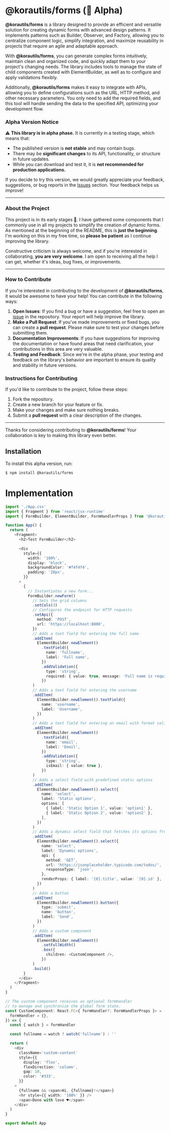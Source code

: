 # @korautils/forms (🚧 Alpha)

**@korautils/forms** is a library designed to provide an efficient and versatile solution for creating dynamic forms with advanced design patterns. It implements patterns such as Builder, Observer, and Factory, allowing you to centralize component logic, simplify integration, and maximize reusability in projects that require an agile and adaptable approach.

With **@korautils/forms**, you can generate complex forms intuitively, maintain clean and organized code, and quickly adapt them to your project's changing needs. The library includes tools to manage the state of child components created with ElementBuilder, as well as to configure and apply validations flexibly.

Additionally, **@korautils/forms** makes it easy to integrate with APIs, allowing you to define configurations such as the URL, HTTP method, and other necessary parameters. You only need to add the required fields, and this tool will handle sending the data to the specified API, optimizing your development flow.

### **Alpha Version Notice**

⚠️ **This library is in alpha phase.** It is currently in a testing stage, which means that:

- The published version is **not stable** and may contain bugs.
- There may be **significant changes** to its API, functionality, or structure in future updates.
- While you can download and test it, it is **not recommended for production applications.**

If you decide to try this version, we would greatly appreciate your feedback, suggestions, or bug reports in the [Issues](https://github.com/korautils/forms/issues) section. Your feedback helps us improve!

---

### **About the Project**

This project is in its early stages 🚀. I have gathered some components that I commonly use in all my projects to simplify the creation of dynamic forms. As mentioned at the beginning of the README, this is **just the beginning**. I'm working on this in my free time, so **please be patient** as I continue improving the library.

Constructive criticism is always welcome, and if you're interested in collaborating, **you are very welcome**. I am open to receiving all the help I can get, whether it's ideas, bug fixes, or improvements.

---

### **How to Contribute**

If you're interested in contributing to the development of **@korautils/forms**, it would be awesome to have your help! You can contribute in the following ways:

1. **Open Issues**: If you find a bug or have a suggestion, feel free to open an [issue](https://github.com/korautils/forms/issues) in the repository. Your report will help improve the library.
2. **Make a Pull Request**: If you’ve made improvements or fixed bugs, you can create a **pull request**. Please make sure to test your changes before submitting them.
3. **Documentation Improvements**: If you have suggestions for improving the documentation or have found areas that need clarification, your contributions in this area are very valuable.
4. **Testing and Feedback**: Since we're in the alpha phase, your testing and feedback on the library's behavior are important to ensure its quality and stability in future versions.

### **Instructions for Contributing**

If you'd like to contribute to the project, follow these steps:

1. Fork the repository.
2. Create a new branch for your feature or fix.
3. Make your changes and make sure nothing breaks.
4. Submit a **pull request** with a clear description of the changes.

---

Thanks for considering contributing to **@korautils/forms**! Your collaboration is key to making this library even better.

## Installation

To install this alpha version, run:

```bash
$ npm install @korautils/forms
```

# Implementation
```ts
import './App.css'
import { Fragment } from 'react/jsx-runtime'
import { FormBuilder, ElementBuilder, FormHandlerProps } from '@korautils/forms'

function App() {
  return (
    <Fragment>
      <h2>Test FormBuilder</h2>

      <div
        style={{
          width: '100%',
          display: 'block',
          backgroundColor: '#f4f4f4',
          padding: '20px',
        }}
      >
        {
          // Instantiates a new form...
          FormBuilder.newForm()
            // Sets the grid columns
            .setCols(3)
            // Configures the endpoint for HTTP requests
            .setApi({
              method: 'POST',
              url: 'https://localhost:8000',
            })
            // Adds a text field for entering the full name
            .addItem(
              ElementBuilder.newElement()
                .textField({
                  name: 'fullname',
                  label: 'Full name',
                })
                .addValidation({
                  type: 'string',
                  required: { value: true, message: 'Full name is required' },
                })
            )
            // Adds a text field for entering the username
            .addItem(
              ElementBuilder.newElement().textField({
                name: 'username',
                label: 'Username',
              })
            )
            // Adds a text field for entering an email with format validation
            .addItem(
              ElementBuilder.newElement()
                .textField({
                  name: 'email',
                  label: 'Email',
                })
                .addValidation({
                  type: 'string',
                  isEmail: { value: true },
                })
            )
            // Adds a select field with predefined static options
            .addItem(
              ElementBuilder.newElement().select({
                name: 'select',
                label: 'Static options',
                options: [
                  { label: 'Static Option 1', value: 'option1' },
                  { label: 'Static Option 2', value: 'option2' },
                ],
              })
            )
            // Adds a dynamic select field that fetches its options from an API
            .addItem(
              ElementBuilder.newElement().select({
                name: 'select',
                label: 'Dynamic options',
                api: {
                  method: 'GET',
                  url: 'https://jsonplaceholder.typicode.com/todos/',
                  responseType: 'json',
                },
                renderProps: { label: '[0].title', value: '[0].id' },
              })
            )
            // Adds a button
            .addItem(
              ElementBuilder.newElement().button({
                type: 'submit',
                name: 'button',
                label: 'Send',
              })
            )
            // Adds a custom component
            .addItem(
              ElementBuilder.newElement()
                .setFullWidth()
                .box({
                  children: <CustomComponent />,
                })
            )
            .build()
        }
      </div>
    </Fragment>
  )
}

// The custom component receives an optional formHandler
// to manage and synchronize the global form state.
const CustomComponent: React.FC<{ formHandler?: FormHandlerProps }> = ({
  formHandler = {},
}) => {
  const { watch } = formHandler

  const fullname = watch ? watch('fullname') : ''

  return (
    <div
      className='custom-content'
      style={{
        display: 'flex',
        flexDirection: 'column',
        gap: 10,
        color: '#333',
      }}
    >
      {fullname && <span>Hi, {fullname}!</span>}
      <hr style={{ width: '100%' }} />
      <span>Done with love ♥️</span>
    </div>
  )
}

export default App
```
